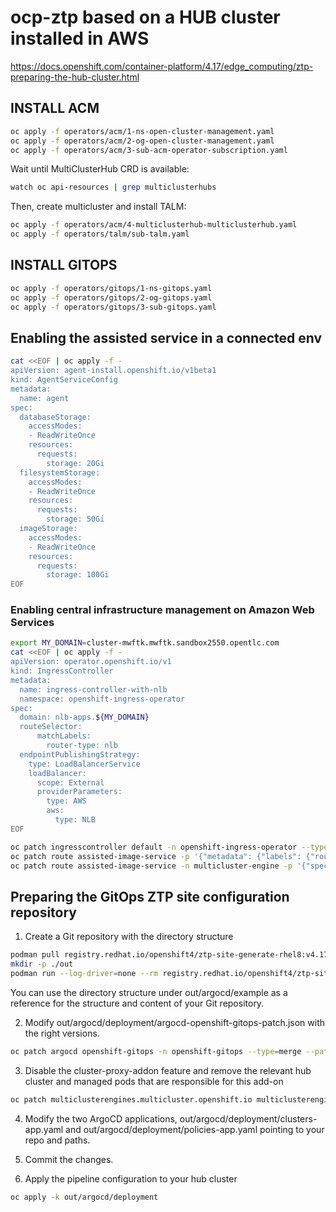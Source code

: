 # ocp-ztp based on a HUB cluster installed in AWS

https://docs.openshift.com/container-platform/4.17/edge_computing/ztp-preparing-the-hub-cluster.html


## INSTALL ACM

```bash
oc apply -f operators/acm/1-ns-open-cluster-management.yaml
oc apply -f operators/acm/2-og-open-cluster-management.yaml
oc apply -f operators/acm/3-sub-acm-operator-subscription.yaml
```

Wait until MultiClusterHub CRD is available:

```bash
watch oc api-resources | grep multiclusterhubs
```

Then, create multicluster and install TALM:

```bash
oc apply -f operators/acm/4-multiclusterhub-multiclusterhub.yaml
oc apply -f operators/talm/sub-talm.yaml
```

## INSTALL GITOPS

```bash
oc apply -f operators/gitops/1-ns-gitops.yaml
oc apply -f operators/gitops/2-og-gitops.yaml
oc apply -f operators/gitops/3-sub-gitops.yaml
```

## Enabling the assisted service in a connected env

```bash
cat <<EOF | oc apply -f -
apiVersion: agent-install.openshift.io/v1beta1
kind: AgentServiceConfig
metadata:
  name: agent
spec:
  databaseStorage:
    accessModes:
    - ReadWriteOnce
    resources:
      requests:
        storage: 20Gi
  filesystemStorage:
    accessModes:
    - ReadWriteOnce
    resources:
      requests:
        storage: 50Gi
  imageStorage:
    accessModes:
    - ReadWriteOnce
    resources:
      requests:
        storage: 100Gi
EOF
```

### Enabling central infrastructure management on Amazon Web Services

```bash
export MY_DOMAIN=cluster-mwftk.mwftk.sandbox2550.opentlc.com
cat <<EOF | oc apply -f -
apiVersion: operator.openshift.io/v1
kind: IngressController
metadata:
  name: ingress-controller-with-nlb
  namespace: openshift-ingress-operator
spec:
  domain: nlb-apps.${MY_DOMAIN}
  routeSelector:
      matchLabels:
        router-type: nlb
  endpointPublishingStrategy:
    type: LoadBalancerService
    loadBalancer:
      scope: External
      providerParameters:
        type: AWS
        aws:
          type: NLB
EOF
```

```bash
oc patch ingresscontroller default -n openshift-ingress-operator --type=merge -p "{\"spec\": {\"domain\": \"apps.${MY_DOMAIN}\"}}"
oc patch route assisted-image-service -p '{"metadata": {"labels": {"router-type": "nlb"}}}' -n multicluster-engine
oc patch route assisted-image-service -n multicluster-engine -p '{"spec": {"host": "assisted-image-service-multicluster-engine.nlb-apps.cluster-mwftk.mwftk.sandbox2550.opentlc.com"}}'
```

## Preparing the GitOps ZTP site configuration repository

1. Create a Git repository with the directory structure

```bash
podman pull registry.redhat.io/openshift4/ztp-site-generate-rhel8:v4.17
mkdir -p ./out
podman run --log-driver=none --rm registry.redhat.io/openshift4/ztp-site-generate-rhel8:v4.17 extract /home/ztp --tar | tar x -C ./out
```

You can use the directory structure under out/argocd/example as a reference for the structure and content of your Git repository.

2. Modify out/argocd/deployment/argocd-openshift-gitops-patch.json with the right versions.

```bash
oc patch argocd openshift-gitops -n openshift-gitops --type=merge --patch-file out/argocd/deployment/argocd-openshift-gitops-patch.json
```

3. Disable the cluster-proxy-addon feature and remove the relevant hub cluster and managed pods that are responsible for this add-on

```bash
oc patch multiclusterengines.multicluster.openshift.io multiclusterengine --type=merge --patch-file out/argocd/deployment/disable-cluster-proxy-addon.json
```

4. Modify the two ArgoCD applications, out/argocd/deployment/clusters-app.yaml and out/argocd/deployment/policies-app.yaml pointing to your repo and paths.

5. Commit the changes.

4. Apply the pipeline configuration to your hub cluster

```bash
oc apply -k out/argocd/deployment
```


